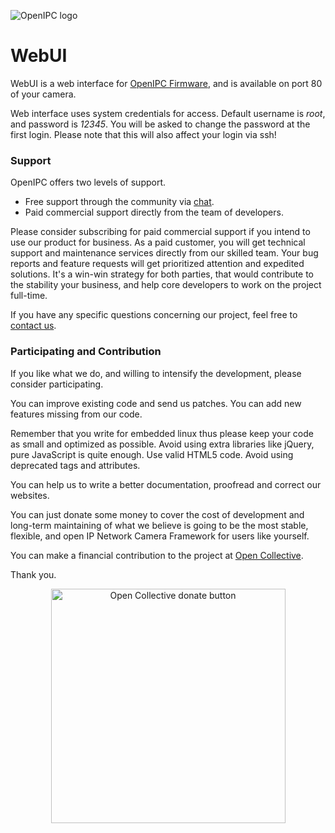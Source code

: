 ![OpenIPC logo][1]

WebUI
======

WebUI is a web interface for [OpenIPC Firmware][2],
and is available on port 80 of your camera.

Web interface uses system credentials for access. Default username is _root_,
and password is _12345_. You will be asked to change the password at the first login.
Please note that this will also affect your login via ssh!

### Support

OpenIPC offers two levels of support.

- Free support through the community via [chat][3].
- Paid commercial support directly from the team of developers.

Please consider subscribing for paid commercial support if you intend to use our
product for business. As a paid customer, you will get technical support and
maintenance services directly from our skilled team. Your bug reports and
feature requests will get prioritized attention and expedited solutions. It's a
win-win strategy for both parties, that would contribute to the stability your
business, and help core developers to work on the project full-time.

If you have any specific questions concerning our project, feel free to
[contact us](mailto:dev@openipc.org).

### Participating and Contribution

If you like what we do, and willing to intensify the development, please
consider participating.

You can improve existing code and send us patches. You can add new features
missing from our code.

Remember that you write for embedded linux thus please keep
your code as small and optimized as possible. Avoid using extra libraries like
jQuery, pure JavaScript is quite enough. Use valid HTML5 code. Avoid using
deprecated tags and attributes.

You can help us to write a better documentation, proofread and correct our
websites.

You can just donate some money to cover the cost of development and long-term
maintaining of what we believe is going to be the most stable, flexible, and
open IP Network Camera Framework for users like yourself.

You can make a financial contribution to the project at [Open Collective][4].

Thank you.

<p style="text-align:center"><a href="https://opencollective.com/openipc/contribute/backer-14335/checkout" target="_blank"><img src="https://opencollective.com/webpack/donate/button@2x.png?color=blue" width="375" alt="Open Collective donate button"></a></p>

[1]: https://openipc.org/assets/openipc-logo-black.svg
[2]: https://github.com/openipc/firmware
[3]: https://openipc.org/#telegram-chat-groups
[4]: https://opencollective.com/openipc/contribute/backer-14335/checkout
